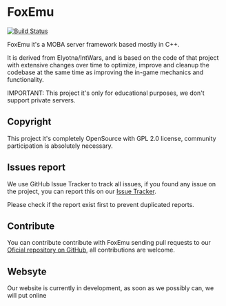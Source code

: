 FoxEmu
=======
[![Build Status](https://travis-ci.org/FoxEmu/FoxEmu.svg)](https://travis-ci.org/FoxEmu/FoxEmu)

FoxEmu it's a MOBA server framework based mostly in C++.

It is derived from Elyotna/IntWars, and is based on the code of that project with extensive changes over time to optimize, improve and cleanup the codebase at the same time as improving the in-game mechanics and functionality.

IMPORTANT: This project it's only for educational purposes, we don't support private servers.

## Copyright
This project it's completely OpenSource with GPL 2.0 license, community participation is absolutely necessary.

## Issues report
We use GitHub Issue Tracker to track all issues, if you found any issue on the project, you can report this on our [Issue Tracker](https://github.com/FoxEmu/FoxEmu/issues).

Please check if the report exist first to prevent duplicated reports.

## Contribute
You can contribute contribute with FoxEmu sending pull requests to our [Oficial repository on GitHub](https://github.com/FoxEmu/FoxEmu), all contributions are welcome.

## Websyte
Our website is currently in development, as soon as we possibly can, we will put online
